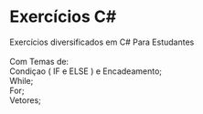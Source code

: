 # Exercícios C#
Exercícios diversificados em C# Para Estudantes <br>
<br>
Com Temas de: <br>
Condiçao ( IF e ELSE ) e Encadeamento; <br> 
While; <br>
For; <br> 
Vetores; <br> 
